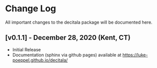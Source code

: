 # Change Log
All important changes to the decitala package will be documented here.

## [v0.1.1] - December 28, 2020 (Kent, CT)
- Initial Release
- Documentation (sphinx via github pages) available at https://luke-poeppel.github.io/decitala/